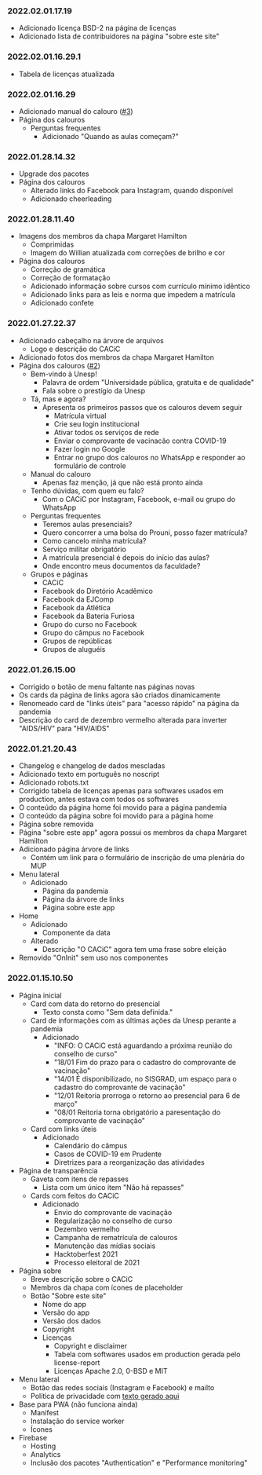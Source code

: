 ### 2022.02.01.17.19
- Adicionado licença BSD-2 na página de licenças
- Adicionado lista de contribuidores na página "sobre este site"

### 2022.02.01.16.29.1
- Tabela de licenças atualizada

### 2022.02.01.16.29
- Adicionado manual do calouro ([#3](https://github.com/cacic-fct/cacic-fct/pull/3))
- Página dos calouros
    - Perguntas frequentes
        - Adicionado "Quando as aulas começam?"

### 2022.01.28.14.32
- Upgrade dos pacotes
- Página dos calouros
    - Alterado links do Facebook para Instagram, quando disponível
    - Adicionado cheerleading 

### 2022.01.28.11.40
- Imagens dos membros da chapa Margaret Hamilton
    - Comprimidas
    - Imagem do Willian atualizada com correções de brilho e cor
- Página dos calouros
    - Correção de gramática
    - Correção de formatação
    - Adicionado informação sobre cursos com currículo mínimo idêntico
    - Adicionado links para as leis e norma que impedem a matrícula 
    - Adicionado confete

### 2022.01.27.22.37
- Adicionado cabeçalho na árvore de arquivos
    - Logo e descrição do CACiC
- Adicionado fotos dos membros da chapa Margaret Hamilton
- Página dos calouros ([#2](https://github.com/cacic-fct/cacic-fct/pull/2))
	- Bem-vindo à Unesp!
		- Palavra de ordem "Universidade pública, gratuita e de qualidade"
		- Fala sobre o prestígio da Unesp
	- Tá, mas e agora?
		- Apresenta os primeiros passos que os calouros devem seguir
			- Matrícula virtual
			- Crie seu login institucional
			- Ativar todos os serviços de rede
			- Enviar o comprovante de vacinacão contra COVID-19
			- Fazer login no Google
			- Entrar no grupo dos calouros no WhatsApp e responder ao formulário de controle
	- Manual do calouro
		- Apenas faz menção, já que não está pronto ainda
	- Tenho dúvidas, com quem eu falo?
		- Com o CACiC por Instagram, Facebook, e-mail ou grupo do WhatsApp
	- Perguntas frequentes
		- Teremos aulas presenciais?
		- Quero concorrer a uma bolsa do Prouni, posso fazer matrícula?
		- Como cancelo minha matrícula?
		- Serviço militar obrigatório
		- A matrícula presencial é depois do início das aulas?
		- Onde encontro meus documentos da faculdade?
	- Grupos e páginas
		- CACiC
		- Facebook do Diretório Acadêmico
		- Facebook da EJComp
		- Facebook da Atlética
		- Facebook da Bateria Furiosa
		- Grupo do curso no Facebook
		- Grupo do câmpus no Facebook
		- Grupos de repúblicas
		- Grupos de aluguéis

### 2022.01.26.15.00
- Corrigido o botão de menu faltante nas páginas novas
- Os cards da página de links agora são criados dinamicamente 
- Renomeado card de "links úteis" para "acesso rápido" na página da pandemia
- Descrição do card de dezembro vermelho alterada para inverter "AIDS/HIV" para "HIV/AIDS"

### 2022.01.21.20.43
- Changelog e changelog de dados mescladas
- Adicionado texto em português no noscript
- Adicionado robots.txt
- Corrigido tabela de licenças apenas para softwares usados em production, antes estava com todos os softwares
- O conteúdo da página home foi movido para a página pandemia
- O conteúdo da página sobre foi movido para a página home
- Página sobre removida
- Página "sobre este app" agora possui os membros da chapa Margaret Hamilton
- Adicionado página árvore de links
    - Contém um link para o formulário de inscrição de uma plenária do MUP
- Menu lateral
    - Adicionado
        - Página da pandemia
        - Página da árvore de links
        - Página sobre este app
- Home
    - Adicionado
        - Componente da data
    - Alterado
        - Descrição "O CACiC" agora tem uma frase sobre eleição
- Removido "OnInit" sem uso nos componentes

### 2022.01.15.10.50
- Página inicial
    - Card com data do retorno do presencial
        - Texto consta como "Sem data definida."
    - Card de informações com as últimas ações da Unesp perante a pandemia
        - Adicionado
            - "INFO: O CACiC está aguardando a próxima reunião do conselho de curso"
            - "18/01 Fim do prazo para o cadastro do comprovante de vacinação"
            - "14/01 É disponibilizado, no SISGRAD, um espaço para o cadastro do comprovante de vacinação"
            - "12/01 Reitoria prorroga o retorno ao presencial para 6 de março"
            - "08/01 Reitoria torna obrigatório a paresentação do comprovante de vacinação"
    - Card com links úteis
        - Adicionado
            - Calendário do câmpus
            - Casos de COVID-19 em Prudente
            - Diretrizes para a reorganização das atividades
- Página de transparência
    - Gaveta com itens de repasses
        - Lista com um único item "Não há repasses"
    - Cards com feitos do CACiC
        - Adicionado
            - Envio do comprovante de vacinação
            - Regularização no conselho de curso
            - Dezembro vermelho
            - Campanha de rematrícula de calouros
            - Manutenção das mídias sociais
            - Hacktoberfest 2021
            - Processo eleitoral de 2021
- Página sobre
    - Breve descrição sobre o CACiC
    - Membros da chapa com ícones de placeholder
    - Botão "Sobre este site"
        - Nome do app
        - Versão do app
        - Versão dos dados
        - Copyright
        - Licenças
            - Copyright e disclaimer
            - Tabela com softwares usados em production gerada pelo license-report
            - Licenças Apache 2.0, 0-BSD e MIT
- Menu lateral
    - Botão das redes sociais (Instagram e Facebook) e mailto
    - Política de privacidade com [texto gerado aqui](https://www.blogson.com.br/gerador-de-politica-de-privacidade-lgpd/)
- Base para PWA (não funciona ainda)
    - Manifest
    - Instalação do service worker
    - Ícones
- Firebase
    - Hosting
    - Analytics
    - Inclusão dos pacotes "Authentication" e "Performance monitoring"